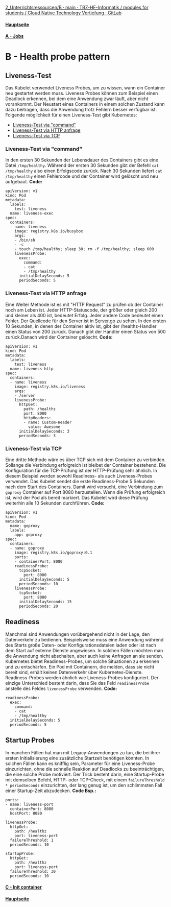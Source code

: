 [2_Unterrichtsressourcen/B · main · TBZ-HF-Informatik / modules for students / Cloud Native Technology Vertiefung · GitLab](https://gitlab.com/ch-tbz-hf/Stud/v-cnt/-/tree/main/2_Unterrichtsressourcen/B)
#### [Hauptseite](/README.md)
#### [A - Jobs](/aufgaben/A%20-%20Jobs.md)
# B - Health probe pattern

## Liveness-Test
Das Kubelet verwendet Liveness Probes, um zu wissen, wann ein Container neu gestartet werden muss. Liveness Probes können zum Beispiel einen Deadlock erkennen, bei dem eine Anwendung zwar läuft, aber nicht vorankommt. Der Neustart eines Containers in einem solchen Zustand kann dazu beitragen, dass die Anwendung trotz Fehlern besser verfügbar ist.
Folgende möglichkeit für einen Liveness-Test gibt Kubernetes:
- [Liveness-Test via "command"](#liveness-test-via-command)
- [Liveness-Test via HTTP anfrage](#liveness-test-via-http-anfrage)
- [Liveness-Test via TCP](#liveness-test-via-tcp)

### Liveness-Test via "command"

In den ersten 30 Sekunden der Lebensdauer des Containers gibt es eine Datei `/tmp/healthy`. Während der ersten 30 Sekunden gibt der Befehl `cat /tmp/healthy` also einen Erfolgscode zurück. Nach 30 Sekunden liefert `cat /tmp/healthy` einen Fehlercode und der Container wird gelöscht und neu aufgebaut.
<strong>Code:</strong>
```
apiVersion: v1
kind: Pod
metadata:
  labels:
    test: liveness
  name: liveness-exec
spec:
  containers:
  - name: liveness
    image: registry.k8s.io/busybox
    args:
    - /bin/sh
    - -c
    - touch /tmp/healthy; sleep 30; rm -f /tmp/healthy; sleep 600
    livenessProbe:
      exec:
        command:
        - cat
        - /tmp/healthy
      initialDelaySeconds: 5
      periodSeconds: 5 
```

### Liveness-Test via HTTP anfrage
Eine Weiter Methode ist es mit "HTTP Request" zu prüfen ob der Container noch am Leben ist. 
Jeder HTTP-Statuscode, der größer oder gleich 200 und kleiner als 400 ist, bedeutet Erfolg. Jeder andere Code bedeutet einen Fehler. Der Quellcode für den Server ist in [Server.go](https://github.com/kubernetes/kubernetes/blob/master/test/images/agnhost/liveness/server.go) zu sehen.
In den ersten 10 Sekunden, in denen der Container aktiv ist, gibt der /healthz-Handler einen Status von 200 zurück. Danach gibt der Handler einen Status von 500 zurück.Danach wird der Container gelöscht.
<strong>Code:</strong>
```
apiVersion: v1
kind: Pod
metadata:
  labels:
    test: liveness
  name: liveness-http
spec:
  containers:
  - name: liveness
    image: registry.k8s.io/liveness
    args:
    - /server
    livenessProbe:
      httpGet:
        path: /healthz
        port: 8080
        httpHeaders:
        - name: Custom-Header
          value: Awesome
      initialDelaySeconds: 3
      periodSeconds: 3
```

### Liveness-Test via TCP
Eine dritte Methode wäre es über TCP sich mit dem Container zu verbinden. Sollange die Verbindung erfolgreich ist bleibet der Container bestehend.
Die Konfiguration für die TCP-Prüfung ist der HTTP-Prüfung sehr ähnlich. In diesem Beispiel werden sowohl Readiness- als auch Liveness-Probes verwendet. Das Kubelet sendet die erste Readiness-Probe 5 Sekunden nach dem Start des Containers. Damit wird versucht, eine Verbindung zum `goproxy` Container auf Port 8080 herzustellen. Wenn die Prüfung erfolgreich ist, wird der Pod als bereit markiert. Das Kubelet wird diese Prüfung weiterhin alle 10 Sekunden durchführen.
<strong>Code:</strong>
```
apiVersion: v1
kind: Pod
metadata:
  name: goproxy
  labels:
    app: goproxy
spec:
  containers:
  - name: goproxy
    image: registry.k8s.io/goproxy:0.1
    ports:
    - containerPort: 8080
    readinessProbe:
      tcpSocket:
        port: 8080
      initialDelaySeconds: 5
      periodSeconds: 10
    livenessProbe:
      tcpSocket:
        port: 8080
      initialDelaySeconds: 15
      periodSeconds: 20

```
## Readiness
Manchmal sind Anwendungen vorübergehend nicht in der Lage, den Datenverkehr zu bedienen. Beispielsweise muss eine Anwendung während des Starts große Daten- oder Konfigurationsdateien laden oder ist nach dem Start auf externe Dienste angewiesen. In solchen Fällen möchten man die Anwendung nicht abschalten, aber auch keine Anfragen an sie senden. Kubernetes bietet Readiness-Probes, um solche Situationen zu erkennen und zu entschärfen. Ein Pod mit Containern, die melden, dass sie nicht bereit sind, erhält keinen Datenverkehr über Kubernetes-Dienste.
Readiness-Probes werden ähnlich wie Liveness-Probes konfiguriert. Der einzige Unterschied besteht darin, dass Sie das Feld `readinessProbe` anstelle des Feldes `livenessProbe` verwenden.
<strong>Code:</strong>
```
readinessProbe:
  exec:
    command:
    - cat
    - /tmp/healthy
  initialDelaySeconds: 5
  periodSeconds: 5
```

## Startup Probes
In manchen Fällen hat man mit Legacy-Anwendungen zu tun, die bei ihrer ersten Initialisierung eine zusätzliche Startzeit benötigen könnten. In solchen Fällen kann es knifflig sein, Parameter für eine Liveness-Probe einzurichten, ohne die schnelle Reaktion auf Deadlocks zu beeinträchtigen, die eine solche Probe motiviert. Der Trick besteht darin, eine Startup-Probe mit demselben Befehl, HTTP- oder TCP-Check, mit einem `failureThreshold * periodSeconds` einzurichten, der lang genug ist, um den schlimmsten Fall einer Startup-Zeit abzudecken.
<strong>Code Bsp.:</strong>
```
ports:
- name: liveness-port
  containerPort: 8080
  hostPort: 8080

livenessProbe:
  httpGet:
    path: /healthz
    port: liveness-port
  failureThreshold: 1
  periodSeconds: 10

startupProbe:
  httpGet:
    path: /healthz
    port: liveness-port
  failureThreshold: 30
  periodSeconds: 10
```


#### [C - Init container](/aufgaben/C%20-%20Init%20container.md)
#### [Hauptseite](/README.md)